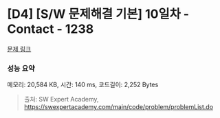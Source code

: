 # [D4] [S/W 문제해결 기본] 10일차 - Contact - 1238 

[문제 링크](https://swexpertacademy.com/main/code/problem/problemDetail.do?contestProbId=AV15B1cKAKwCFAYD) 

### 성능 요약

메모리: 20,584 KB, 시간: 140 ms, 코드길이: 2,252 Bytes



> 출처: SW Expert Academy, https://swexpertacademy.com/main/code/problem/problemList.do